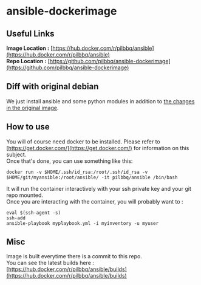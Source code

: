 # ansible-dockerimage

## Useful Links
**Image Location :** [https://hub.docker.com/r/pilbbq/ansible](https://hub.docker.com/r/pilbbq/ansible)<br/>
**Repo Location :** [https://github.com/pilbbq/ansible-dockerimage](https://github.com/pilbbq/ansible-dockerimage)<br/>

## Diff with original debian
We just install ansible and some python modules in addition to [the changes in the original image](https://github.com/pilbbq/debian-custom-dockerimage).

## How to use
You will of course need docker to be installed. Please refer to [https://get.docker.com/](https://get.docker.com/) for information on this subject.<br/>
Once that's done, you can use something like this:

    docker run -v $HOME/.ssh/id_rsa:/root/.ssh/id_rsa -v $HOME/git/myansible:/root/ansible/ -it pilbbq/ansible /bin/bash
It will run the container interactively with your ssh private key and your git repo mounted.<br/>
Once you are interacting with the container, you will probably want to :

    eval $(ssh-agent -s)
    ssh-add
    ansible-playbook myplaybook.yml -i myinventory -u myuser

## Misc
Image is built everytime there is a commit to this repo.<br/>
You can see the latest builds here : [https://hub.docker.com/r/pilbbq/ansible/builds](https://hub.docker.com/r/pilbbq/ansible/builds)
